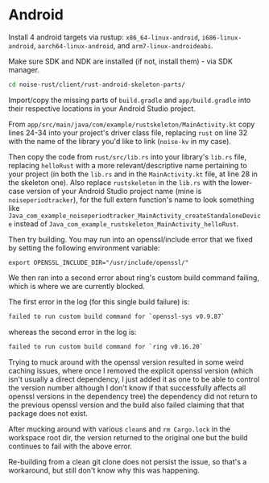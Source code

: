# Android

Install 4 android targets via rustup: `x86_64-linux-android`, `i686-linux-android`,
`aarch64-linux-android`, and `arm7-linux-androideabi`.

Make sure SDK and NDK are installed (if not, install them) - via SDK manager.

```sh
cd noise-rust/client/rust-android-skeleton-parts/
```

Import/copy the missing parts of `build.gradle` and `app/build.gradle` into their
respective locations in your Android Studio project.

From `app/src/main/java/com/example/rustskeleton/MainActivity.kt` copy lines 24-34
into your project's driver class file, replacing `rust` on line 32 with the name
of the library you'd like to link (`noise-kv` in my case).

Then copy the code from `rust/src/lib.rs` into your library's `lib.rs` file, 
replacing `helloRust` with a more relevant/descriptive name pertaining to your
project (in both the `lib.rs` and in the `MainActivity.kt` file, at line 28 in 
the skeleton one). Also replace `rustskeleton` in the `lib.rs` with the 
lower-case version of your Android Studio project name (mine is 
`noiseperiodtracker`), for the full extern function's name to look something like
`Java_com_example_noiseperiodtracker_MainActivity_createStandaloneDevice` instead
of `Java_com_example_rustskeleton_MainActivity_helloRust`.

Then try building. You may run into an openssl/include error that we fixed by 
setting the following environment variable: 

`export OPENSSL_INCLUDE_DIR="/usr/include/openssl/"`

We then ran into a second error about ring's custom build command failing, which
is where we are currently blocked.

The first error in the log (for this single build failure) is:

```sh
failed to run custom build command for `openssl-sys v0.9.87`
```

whereas the second error in the log is:

```sh
failed to run custom build command for `ring v0.16.20`
```

Trying to muck around with the openssl version resulted in some weird caching 
issues, where once I removed the explicit openssl version (which isn't usually
a direct dependency, I just added it as one to be able to control the version
number although I don't know if that successfully affects all openssl versions 
in the dependency tree) the dependency did not return to the previous openssl
version and the build also failed claiming that that package does not exist.

After mucking around with various `clean`s and `rm Cargo.lock` in the workspace
root dir, the version returned to the original one but the build continues to
fail with the above error.

Re-building from a clean git clone does not persist the issue, so that's a 
workaround, but still don't know why this was happening.
